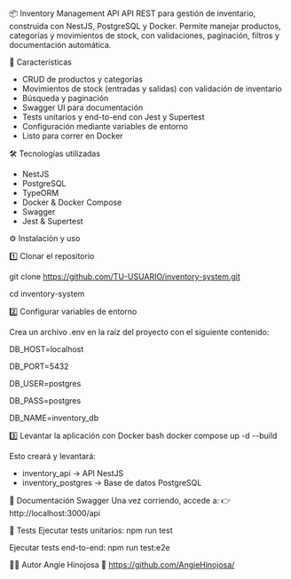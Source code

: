 📦 Inventory Management API
API REST para gestión de inventario, construida con NestJS, PostgreSQL y Docker.
Permite manejar productos, categorías y movimientos de stock, con validaciones, paginación, filtros y documentación automática.

🚀 Características
- CRUD de productos y categorías
- Movimientos de stock (entradas y salidas) con validación de inventario
- Búsqueda y paginación
- Swagger UI para documentación
- Tests unitarios y end-to-end con Jest y Supertest
- Configuración mediante variables de entorno
- Listo para correr en Docker

🛠 Tecnologías utilizadas
- NestJS
- PostgreSQL
- TypeORM
- Docker & Docker Compose
- Swagger
- Jest & Supertest

⚙️ Instalación y uso

1️⃣ Clonar el repositorio

git clone https://github.com/TU-USUARIO/inventory-system.git

cd inventory-system

2️⃣ Configurar variables de entorno

Crea un archivo .env en la raíz del proyecto con el siguiente contenido:

DB_HOST=localhost

DB_PORT=5432

DB_USER=postgres

DB_PASS=postgres

DB_NAME=inventory_db

3️⃣ Levantar la aplicación con Docker
bash
docker compose up -d --build

Esto creará y levantará:
- inventory_api → API NestJS
- inventory_postgres → Base de datos PostgreSQL

📄 Documentación Swagger
Una vez corriendo, accede a:
👉 http://localhost:3000/api

🧪 Tests
Ejecutar tests unitarios:
npm run test

Ejecutar tests end-to-end:
npm run test:e2e

👩‍💻 Autor
Angie Hinojosa
🔗 https://github.com/AngieHinojosa/ 

